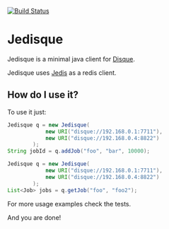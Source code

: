 [![Build Status](https://travis-ci.org/xetorthio/jedisque.png?branch=master)](https://travis-ci.org/xetorthio/jedisque)

# Jedisque

Jedisque is a minimal java client for [Disque](http://github.com/antirez/disque "Disque").

Jedisque uses [Jedis](http://github.com/xetorthio/jedis "Jedis") as a redis client.

## How do I use it?

To use it just:
    
```java
Jedisque q = new Jedisque(
			new URI("disque://192.168.0.1:7711"),
			new URI("disque://192.168.0.4:8822")
		);
String jobId = q.addJob("foo", "bar", 10000);
```

```java
Jedisque q = new Jedisque(
			new URI("disque://192.168.0.1:7711"),
			new URI("disque://192.168.0.4:8822")
		);
List<Job> jobs = q.getJob("foo", "foo2");
```

For more usage examples check the tests.

And you are done!
